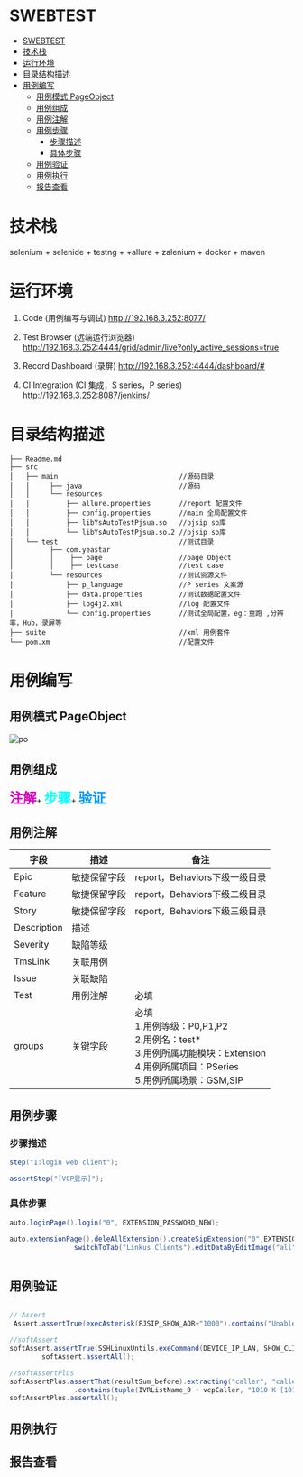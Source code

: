 # SWEBTEST

- [SWEBTEST](#swebtest)
- [技术栈](#技术栈)
- [运行环境](#运行环境)
- [目录结构描述](#目录结构描述)
- [用例编写](#用例编写)
  - [用例模式 PageObject](#用例模式-pageobject)
  - [用例组成](#用例组成)
  - [用例注解](#用例注解)
  - [用例步骤](#用例步骤)
    - [步骤描述](#步骤描述)
    - [具体步骤](#具体步骤)
  - [用例验证](#用例验证)
  - [用例执行](#用例执行)
  - [报告查看](#报告查看)
    


# 技术栈
selenium + selenide + testng + +allure + zalenium + docker + maven 

# 运行环境
  1. Code (用例编写与调试)
        http://192.168.3.252:8077/

  2. Test Browser (远端运行浏览器)
        http://192.168.3.252:4444/grid/admin/live?only_active_sessions=true

  3. Record Dashboard (录屏)
        http://192.168.3.252:4444/dashboard/#

  4. CI Integration (CI 集成，S series，P series)
        http://192.168.3.252:8087/jenkins/


# 目录结构描述
```
├── Readme.md                                            
├── src                                     
│   ├── main                              //源码目录                               
│   │     ├── java                        //源码
│   │     └── resources
│   │         ├── allure.properties       //report 配置文件
│   │         ├── config.properties       //main 全局配置文件
│   │         ├── libYsAutoTestPjsua.so   //pjsip so库
│   │         └── libYsAutoTestPjsua.so.2 //pjsip so库  
│   └── test                              //测试目录  
│         ├── com.yeastar
│         │    ├── page                   //page Object  
│         │    ├── testcase               //test case  
│         └── resources                   //测试资源文件  
│             ├── p_language              //P series 文案源
│             ├── data.properties         //测试数据配置文件  
│             ├── log4j2.xml              //log 配置文件  
│             └── config.properties       //测试全局配置，eg：重跑 ,分辨率，Hub，录屏等            
├── suite                                 //xml 用例套件
└── pom.xm                                //配置文件

```
# 用例编写
## 用例模式 PageObject

![po](./.vscode/imgmd/po.png)

## 用例组成
<font color=DarkOrchi size=5>**注解**</font>+
<font color=Cyan size=5>**步骤**</font>+
<font color=#0099ff size=5>**验证**</font>

## 用例注解
|  字段           | 描述                  | 备注                             |
|  ----           | ----                 |----                              |
|Epic             |     敏捷保留字段      |report，Behaviors下级一级目录      |
|Feature          |     敏捷保留字段      |report，Behaviors下级二级目录      |
|Story            |     敏捷保留字段      |report，Behaviors下级三级目录      |
|Description      | 描述                  |
|Severity         |缺陷等级               |
|TmsLink          |关联用例               |
|Issue            |关联缺陷               |
|Test             |用例注解               |必填
|groups           |关键字段               |必填 <br>1.用例等级：P0,P1,P2 <br>2.用例名：test* <br>3.用例所属功能模块：Extension<br>4.用例所属项目：PSeries<br>5.用例所属场景：GSM,SIP


## 用例步骤
### 步骤描述
``` java
step("1:login web client");

assertStep("[VCP显示]");
```
### 具体步骤
``` java
auto.loginPage().login("0", EXTENSION_PASSWORD_NEW);

auto.extensionPage().deleAllExtension().createSipExtension("0",EXTENSION_PASSWORD).
                switchToTab("Linkus Clients").editDataByEditImage("all").editLinksClientsUserType(ExtensionPage.USER_TYPE.Manager).clickSaveAndApply();
       

```

## 用例验证
``` java

// Assert
 Assert.assertTrue(execAsterisk(PJSIP_SHOW_AOR+"1000").contains("Unable to find object 1000"));

//softAssert
softAssert.assertTrue(SSHLinuxUntils.exeCommand(DEVICE_IP_LAN, SHOW_CLI_LOG).contains("vm-duration"),"[Assert,cli确认提示音vm-duration]");
        softAssert.assertAll();

//softAssertPlus
softAssertPlus.assertThat(resultSum_before).extracting("caller", "callee", "status", "details")
                .contains(tuple(IVRListName_0 + vcpCaller, "1010 K [1010]", "Ringing", RECORD_DETAILS.EXTERNAL.getAlias()));
softAssertPlus.assertAll();
```



## 用例执行


## 报告查看


